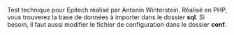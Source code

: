Test technique pour Epitech réalisé par Antonin Winterstein.
Réalisé en PHP, vous trouverez la base de données à importer dans le dossier <b>sql</b>.
Si besoin, il faut aussi modifier le fichier de configuration dans le dossier <b>conf</b>.
